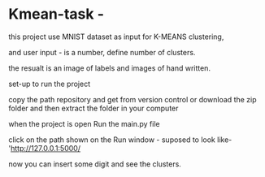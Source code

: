 # Kmean-task - 

this project use MNIST dataset as input for K-MEANS clustering, 

and user input - is a number, define number of clusters.

the resualt is an image of labels and images of hand written.


set-up to run the project


copy the path repository and get from version control or download the zip folder and then extract the folder in your computer


when the project is open Run the main.py file


click on the path shown on the Run window - suposed to look like- 'http://127.0.0.1:5000/

 
now you can insert some digit and see the clusters.
